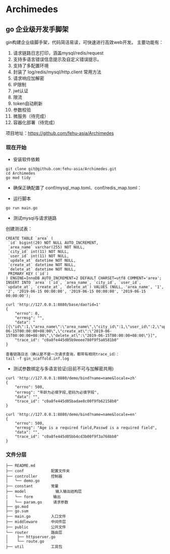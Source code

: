 # Archimedes
## go 企业级开发手脚架

gin构建企业级脚手架，代码简洁易读，可快速进行高效web开发。
主要功能有：
1. 请求链路日志打印，涵盖mysql/redis/request
2. 支持多语言错误信息提示及自定义错误提示。
3. 支持了多配置环境
4. 封装了 log/redis/mysql/http.client 常用方法
5. 请求响应加解密
6. IP限制
7. jwt认证
8. 限流
9. token自动刷新
10. 参数校验
11. 微服务（待完成）
11. 容器化部署（待完成）

项目地址：https://github.com/fehu-asia/Archimedes
### 现在开始
- 安装软件依赖

```
git clone git@github.com:fehu-asia/Archimedes.git
cd Archimedes
go mod tidy
```
- 确保正确配置了 conf/mysql_map.toml、conf/redis_map.toml：

- 运行脚本

```
go run main.go
```
- 测试mysql与请求链路

创建测试表：
```
CREATE TABLE `area` (
 `id` bigint(20) NOT NULL AUTO_INCREMENT,
 `area_name` varchar(255) NOT NULL,
 `city_id` int(11) NOT NULL,
 `user_id` int(11) NOT NULL,
 `update_at` datetime NOT NULL,
 `create_at` datetime NOT NULL,
 `delete_at` datetime NOT NULL,
 PRIMARY KEY (`id`)
) ENGINE=InnoDB AUTO_INCREMENT=2 DEFAULT CHARSET=utf8 COMMENT='area';
INSERT INTO `area` (`id`, `area_name`, `city_id`, `user_id`, `update_at`, `create_at`, `delete_at`) VALUES (NULL, 'area_name', '1', '2', '2019-06-15 00:00:00', '2019-06-15 00:00:00', '2019-06-15 00:00:00');
```

```
curl 'http://127.0.0.1:8880/base/dao?id=1'
{
    "errno": 0,
    "errmsg": "",
    "data": "[{\"id\":1,\"area_name\":\"area_name\",\"city_id\":1,\"user_id\":2,\"update_at\":\"2019-06-15T00:00:00+08:00\",\"create_at\":\"2019-06-15T00:00:00+08:00\",\"delete_at\":\"2019-06-15T00:00:00+08:00\"}]",
    "trace_id": "c0a8fe445d05b9eeee780f9f5a8581b0"
}

查看链路日志（确认是不是一次请求查询，都带有相同trace_id）：
tail -f gin_scaffold.inf.log

```
- 测试参数绑定与多语言验证(目前不可与加解密共用)

```
curl 'http://127.0.0.1:8880/demo/bind?name=name&locale=zh'
{
    "errno": 500,
    "errmsg": "年龄为必填字段,密码为必填字段",
    "data": "",
    "trace_id": "c0a8fe445d05badae8c00f9fb62158b0"
}

curl 'http://127.0.0.1:8880/demo/bind?name=name&locale=en'
{
    "errno": 500,
    "errmsg": "Age is a required field,Passwd is a required field",
    "data": "",
    "trace_id": "c0a8fe445d05bb4cd3b00f9f3a768bb0"
}
```

### 文件分层
```
├── README.md
├── conf            配置文件夹
├── controller      控制器
│   └── demo.go
├── constant        常量
├── model             输入输出结构层
│   └── form         输出
│   └── param.go     请求参数
├── go.mod
├── go.sum
├── main.go         入口文件
├── middleware      中间件层
├── public          公共文件
└── router          路由层
│    ├── httpserver.go
│    └── route.go
├── util            工具包
```

